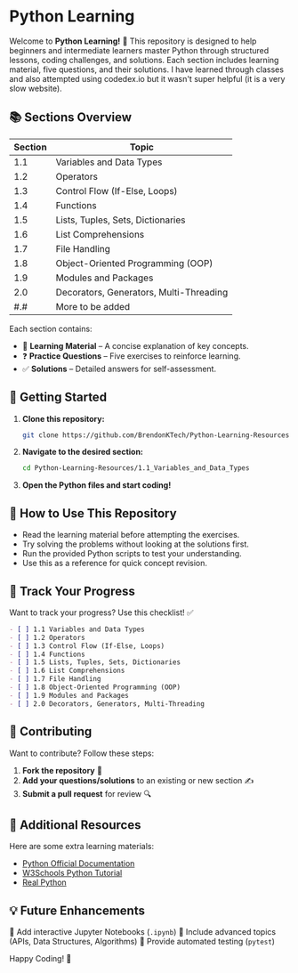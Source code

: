 # Python Learning

Welcome to **Python Learning!** 🚀 This repository is designed to help beginners and intermediate learners master Python through structured lessons, coding challenges, and solutions. Each section includes learning material, five questions, and their solutions. I have learned through classes and also attempted using codedex.io but it wasn't super helpful (it is a very slow website).

## 📚 Sections Overview

| Section | Topic |
|---------|-------------------------------------------|
| 1.1 | Variables and Data Types |
| 1.2 | Operators |
| 1.3 | Control Flow (If-Else, Loops) |
| 1.4 | Functions |
| 1.5 | Lists, Tuples, Sets, Dictionaries |
| 1.6 | List Comprehensions |
| 1.7 | File Handling |
| 1.8 | Object-Oriented Programming (OOP) |
| 1.9 | Modules and Packages |
| 2.0 | Decorators, Generators, Multi-Threading |
| #.# | More to be added |

Each section contains:
- 📖 **Learning Material** – A concise explanation of key concepts.
- ❓ **Practice Questions** – Five exercises to reinforce learning.
- ✅ **Solutions** – Detailed answers for self-assessment.

## 🚀 Getting Started

1. **Clone this repository:**
   ```sh
   git clone https://github.com/BrendonKTech/Python-Learning-Resources.git
   ```
2. **Navigate to the desired section:**
   ```sh
   cd Python-Learning-Resources/1.1_Variables_and_Data_Types
   ```
3. **Open the Python files and start coding!**

## 🎯 How to Use This Repository

- Read the learning material before attempting the exercises.
- Try solving the problems without looking at the solutions first.
- Run the provided Python scripts to test your understanding.
- Use this as a reference for quick concept revision.

## 🌟 Track Your Progress

Want to track your progress? Use this checklist! ✅

```md
- [ ] 1.1 Variables and Data Types
- [ ] 1.2 Operators
- [ ] 1.3 Control Flow (If-Else, Loops)
- [ ] 1.4 Functions
- [ ] 1.5 Lists, Tuples, Sets, Dictionaries
- [ ] 1.6 List Comprehensions
- [ ] 1.7 File Handling
- [ ] 1.8 Object-Oriented Programming (OOP)
- [ ] 1.9 Modules and Packages
- [ ] 2.0 Decorators, Generators, Multi-Threading
```

## 🤝 Contributing

Want to contribute? Follow these steps:

1. **Fork the repository** 📌
2. **Add your questions/solutions** to an existing or new section ✍️
3. **Submit a pull request** for review 🔍

## 📌 Additional Resources

Here are some extra learning materials:
- [Python Official Documentation](https://docs.python.org/3/)
- [W3Schools Python Tutorial](https://www.w3schools.com/python/)
- [Real Python](https://realpython.com/)

## 💡 Future Enhancements

🔹 Add interactive Jupyter Notebooks (`.ipynb`)
🔹 Include advanced topics (APIs, Data Structures, Algorithms)
🔹 Provide automated testing (`pytest`)

Happy Coding! 🚀

